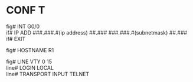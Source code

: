 # CONF T

fig# INT G0/0  
if#  IP ADD   ###.###.#(ip address)   ##.###   ###.###.#(subnetmask)   ##.###  
if# EXIT  

fig# HOSTNAME R1  

fig# LINE VTY 0 15  
line# LOGIN LOCAL  
line# TRANSPORT INPUT TELNET  
